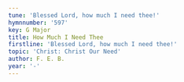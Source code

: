 ```yaml
---
tune: 'Blessed Lord, how much I need thee!'
hymnnumber: '597'
key: G Major
title: How Much I Need Thee
firstline: 'Blessed Lord, how much I need thee!'
topic: 'Christ: Christ Our Need'
author: F. E. B.
year: '-'
---
```

